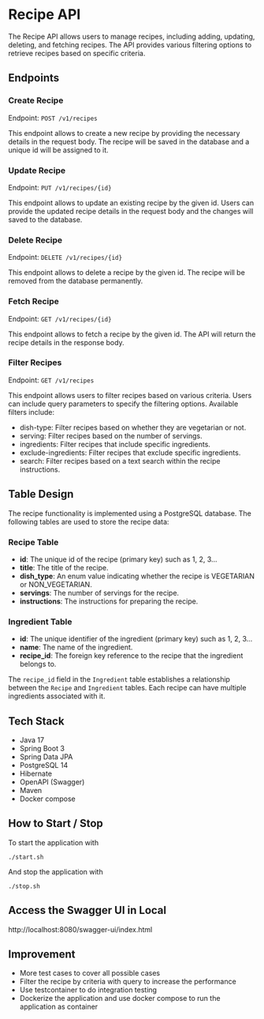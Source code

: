 # Recipe API

The Recipe API allows users to manage recipes, including adding, updating, deleting, and fetching recipes. 
The API provides various filtering options to retrieve recipes based on specific criteria.

## Endpoints
### Create Recipe
Endpoint: `POST /v1/recipes`

This endpoint allows to create a new recipe by providing the necessary details in the request body. The recipe will be saved in the database and a unique id will be assigned to it.

### Update Recipe
Endpoint: `PUT /v1/recipes/{id}`

This endpoint allows to update an existing recipe by the given id. Users can provide the updated recipe details in the request body and the changes will saved to the database.

### Delete Recipe
Endpoint: `DELETE /v1/recipes/{id}`

This endpoint allows to delete a recipe by the given id. The recipe will be removed from the database permanently.

### Fetch Recipe
Endpoint: `GET /v1/recipes/{id}`

This endpoint allows to fetch a recipe by the given id. The API will return the recipe details in the response body.

### Filter Recipes
Endpoint: `GET /v1/recipes`

This endpoint allows users to filter recipes based on various criteria. Users can include query parameters to specify the filtering options. Available filters include:
- dish-type: Filter recipes based on whether they are vegetarian or not.
- serving: Filter recipes based on the number of servings.
- ingredients: Filter recipes that include specific ingredients.
- exclude-ingredients: Filter recipes that exclude specific ingredients.
- search: Filter recipes based on a text search within the recipe instructions.

## Table Design
The recipe functionality is implemented using a PostgreSQL database. The following tables are used to store the recipe data:

### Recipe Table
- **id**: The unique id of the recipe (primary key) such as 1, 2, 3...
- **title**: The title of the recipe.
- **dish_type**: An enum value indicating whether the recipe is VEGETARIAN or NON_VEGETARIAN.
- **servings**: The number of servings for the recipe.
- **instructions**: The instructions for preparing the recipe.

### Ingredient Table
- **id**: The unique identifier of the ingredient (primary key) such as 1, 2, 3...
- **name**: The name of the ingredient.
- **recipe_id**: The foreign key reference to the recipe that the ingredient belongs to.

The `recipe_id` field in the `Ingredient` table establishes a relationship between the `Recipe` and `Ingredient` tables. Each recipe can have multiple ingredients associated with it.

## Tech Stack
- Java 17
- Spring Boot 3
- Spring Data JPA
- PostgreSQL 14
- Hibernate
- OpenAPI (Swagger)
- Maven
- Docker compose

## How to Start / Stop
To start the application with
```shell
./start.sh
```
And stop the application with
```shell
./stop.sh
```

## Access the Swagger UI in Local
http://localhost:8080/swagger-ui/index.html

## Improvement
- More test cases to cover all possible cases
- Filter the recipe by criteria with query to increase the performance
- Use testcontainer to do integration testing
- Dockerize the application and use docker compose to run the application as container